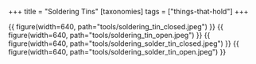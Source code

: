 +++
title = "Soldering Tins"
[taxonomies]
tags = ["things-that-hold"]
+++

{{ figure(width=640, path="tools/soldering_tin_closed.jpeg") }}
{{ figure(width=640, path="tools/soldering_tin_open.jpeg") }}
{{ figure(width=640, path="tools/soldering_solder_tin_closed.jpeg") }}
{{ figure(width=640, path="tools/soldering_solder_tin_open.jpeg") }}
